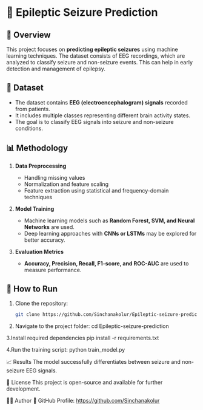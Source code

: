# 🧠 Epileptic Seizure Prediction

## 📌 Overview
This project focuses on **predicting epileptic seizures** using machine learning techniques. The dataset consists of EEG recordings, which are analyzed to classify seizure and non-seizure events. This can help in early detection and management of epilepsy.

## 🔬 Dataset
- The dataset contains **EEG (electroencephalogram) signals** recorded from patients.
- It includes multiple classes representing different brain activity states.
- The goal is to classify EEG signals into seizure and non-seizure conditions.

## 📊 Methodology
1. **Data Preprocessing**
   - Handling missing values
   - Normalization and feature scaling
   - Feature extraction using statistical and frequency-domain techniques

2. **Model Training**
   - Machine learning models such as **Random Forest, SVM, and Neural Networks** are used.
   - Deep learning approaches with **CNNs or LSTMs** may be explored for better accuracy.

3. **Evaluation Metrics**
   - **Accuracy, Precision, Recall, F1-score, and ROC-AUC** are used to measure performance.

## 🚀 How to Run
1. Clone the repository:
   ```sh
   git clone https://github.com/Sinchanakolur/Epileptic-seizure-prediction.git

2. Navigate to the project folder:
    cd Epileptic-seizure-prediction
   
3.Install required dependencies 
    pip install -r requirements.txt

4.Run the training script:
    python train_model.py

📈 Results
The model successfully differentiates between seizure and non-seizure EEG signals. 

📜 License
This project is open-source and available for further development.

👨‍💻 Author
🔗 GitHub Profile: https://github.com/Sinchanakolur

